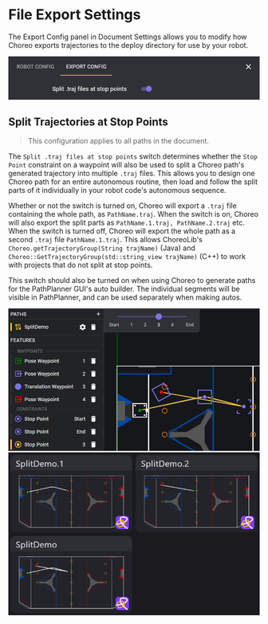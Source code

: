 # File Export Settings

The Export Config panel in Document Settings allows you to modify how Choreo exports trajectories to the deploy directory
for use by your robot.

![Export Config Panel](../media/export-config-panel.png)

## Split Trajectories at Stop Points

> This configuration applies to all paths in the document.

The `Split .traj files at stop points` switch determines whether the `Stop Point` constraint on a waypoint
will also be used to split a Choreo path's generated trajectory into multiple `.traj` files. This allows you 
to design one Choreo path for an entire autonomous routine, then load and follow the split parts of it individually
in your robot code's autonomous sequence. 

Whether or not the switch is turned on, Choreo will export a `.traj` file containing the whole path, as `PathName.traj`.
When the switch is on, Choreo will also export the split parts as `PathName.1.traj, PathName.2.traj` etc. When the switch is turned off, Choreo will export the whole path as a second `.traj` file `PathName.1.traj`. This allows ChoreoLib's `Choreo.getTrajectoryGroup(String trajName)` (Java) and `Choreo::GetTrajectoryGroup(std::string_view trajName)` (C++) to work with projects that do not split at stop points.

This switch should also be turned on when using Choreo to generate paths for the PathPlanner GUI's auto builder. The individual segments will be visible in PathPlanner, and can be used separately when making autos.

![Choreo path, split at stop points](../media/choreo-path-splitting.png)![The split Choreo path, as seen in PathPlanner](../media/pp-path-splitting.png)